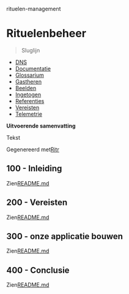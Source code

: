 rituelen-management

# Rituelenbeheer

> Sluglijn

-   [DNS](./DNS.md)
-   [Documentatie](./DOCUMENTATION.md)
-   [Glossarium](./GLOSSARY.md)
-   [Gastheren](./HOSTS.md)
-   [Beelden](./IMAGES.md)
-   [Ingetogen](./PODMAN.md)
-   [Referenties](./REFERENCES.md)
-   [Vereisten](./REQUIREMENTS.md)
-   [Telemetrie](./TELEMETRY.md)

**Uitvoerende samenvatting**

Tekst

Gegenereerd met[Ritr](https://app.rytr.me)

## 100 - Inleiding

Zien[README.md](./100/README.md)

## 200 - Vereisten

Zien[README.md](./200/README.md)

## 300 - onze applicatie bouwen

Zien[README.md](./300/README.md)

## 400 - Conclusie

Zien[README.md](./400/README.md)
